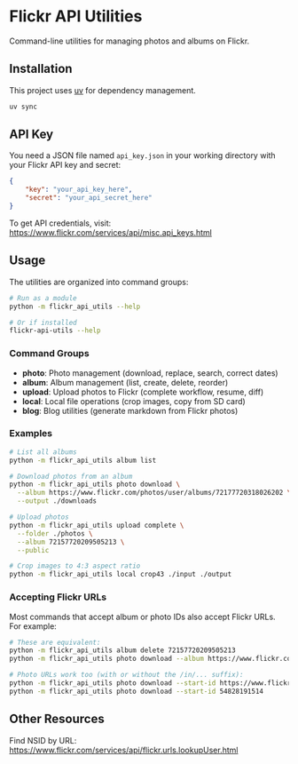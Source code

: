 # Flickr API Utilities

Command-line utilities for managing photos and albums on Flickr.

## Installation

This project uses [uv](https://github.com/astral-sh/uv) for dependency management.

```bash
uv sync
```

## API Key

You need a JSON file named `api_key.json` in your working directory with your Flickr API key and secret:

```json
{
    "key": "your_api_key_here",
    "secret": "your_api_secret_here"
}
```

To get API credentials, visit: https://www.flickr.com/services/api/misc.api_keys.html

## Usage

The utilities are organized into command groups:

```bash
# Run as a module
python -m flickr_api_utils --help

# Or if installed
flickr-api-utils --help
```

### Command Groups

- **photo**: Photo management (download, replace, search, correct dates)
- **album**: Album management (list, create, delete, reorder)
- **upload**: Upload photos to Flickr (complete workflow, resume, diff)
- **local**: Local file operations (crop images, copy from SD card)
- **blog**: Blog utilities (generate markdown from Flickr photos)


### Examples

```bash
# List all albums
python -m flickr_api_utils album list

# Download photos from an album
python -m flickr_api_utils photo download \
  --album https://www.flickr.com/photos/user/albums/72177720318026202 \
  --output ./downloads

# Upload photos
python -m flickr_api_utils upload complete \
  --folder ./photos \
  --album 72157720209505213 \
  --public

# Crop images to 4:3 aspect ratio
python -m flickr_api_utils local crop43 ./input ./output
```

### Accepting Flickr URLs

Most commands that accept album or photo IDs also accept Flickr URLs. For example:

```bash
# These are equivalent:
python -m flickr_api_utils album delete 72157720209505213
python -m flickr_api_utils photo download --album https://www.flickr.com/photos/o_0/albums/72157720209505213

# Photo URLs work too (with or without the /in/... suffix):
python -m flickr_api_utils photo download --start-id https://www.flickr.com/photos/o_0/54828191514/in/dateposted/
python -m flickr_api_utils photo download --start-id 54828191514
```

## Other Resources

Find NSID by URL: https://www.flickr.com/services/api/flickr.urls.lookupUser.html
